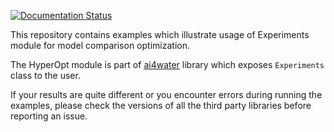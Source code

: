 
[![Documentation Status](https://readthedocs.org/projects/ai4water-experiments/badge/?version=latest)](https://ai4water-experiments.readthedocs.io/en/latest/?badge=latest)


This repository contains examples which illustrate usage of Experiments module for 
model comparison optimization.

The HyperOpt module is part of [ai4water](https://ai4water.readthedocs.io) library 
which exposes `Experiments` class to the user.

If your results are quite different or you encounter errors during running the examples,
please check the versions of all the third party libraries before reporting an issue.